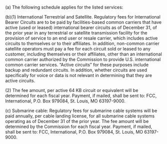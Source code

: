 (a) The following schedule applies for the listed services:

(b)(1) International Terrestrial and Satellite. Regulatory fees for International Bearer Circuits are to be paid by facilities-based common carriers that have active (used or leased) international bearer circuits as of December 31, of the prior year in any terrestrial or satellite transmission facility for the provision of service to an end user or resale carrier, which includes active circuits to themselves or to their affiliates. In addition, non-common carrier satellite operators must pay a fee for each circuit sold or leased to any customer, including themselves or their affiliates, other than an international common carrier authorized by the Commission to provide U.S. international common carrier services. “Active circuits” for these purposes include backup and redundant circuits. In addition, whether circuits are used specifically for voice or data is not relevant in determining that they are active circuits.

(2) The fee amount, per active 64 KB circuit or equivalent will be determined for each fiscal year. Payment, if mailed, shall be sent to: FCC, International, P.O. Box 979084, St. Louis, MO 63197-9000.

(c) Submarine cable: Regulatory fees for submarine cable systems will be paid annually, per cable landing license, for all submarine cable systems operating as of December 31 of the prior year. The fee amount will be determined by the Commission for each fiscal year. Payment, if mailed, shall be sent to: FCC, International, P.O. Box 979084, St. Louis, MO 63197-9000.

